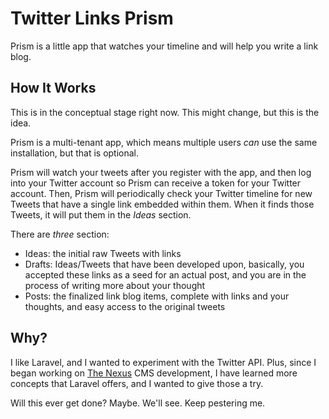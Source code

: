 Twitter Links Prism
===================

Prism is a little app that watches your timeline and will help you write a link blog.

How It Works
------------

This is in the conceptual stage right now. This might change, but this is the idea.

Prism is a multi-tenant app, which means multiple users *can* use the same installation, but that is optional.

Prism will watch your tweets after you register with the app, and then log into your Twitter account so Prism can receive a token for your Twitter account. Then, Prism will periodically check your Twitter timeline for new Tweets that have a single link embedded within them. When it finds those Tweets, it will put them in the *Ideas* section.

There are *three* section:

- Ideas: the initial raw Tweets with links
- Drafts: Ideas/Tweets that have been developed upon, basically, you accepted these links as a seed for an actual post, and you are in the process of writing more about your thought
- Posts: the finalized link blog items, complete with links and your thoughts, and easy access to the original tweets

Why?
----

I like Laravel, and I wanted to experiment with the Twitter API. Plus, since I began working on [The Nexus](http://thenexus.tv) CMS development, I have learned more concepts that Laravel offers, and I wanted to give those a try.

Will this ever get done? Maybe. We'll see. Keep pestering me.
